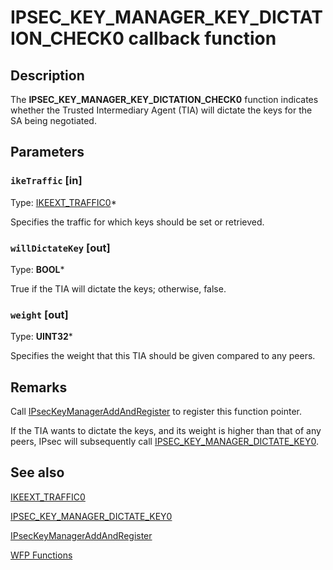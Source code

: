 # IPSEC_KEY_MANAGER_KEY_DICTATION_CHECK0 callback function

## Description

The **IPSEC_KEY_MANAGER_KEY_DICTATION_CHECK0** function indicates whether the Trusted Intermediary Agent (TIA) will dictate the keys for the SA being negotiated.

## Parameters

### `ikeTraffic` [in]

Type: [IKEEXT_TRAFFIC0](https://learn.microsoft.com/windows/desktop/api/iketypes/ns-iketypes-ikeext_traffic0)*

Specifies the traffic for which keys should be set or retrieved.

### `willDictateKey` [out]

Type: **BOOL***

True if the TIA will dictate the keys; otherwise, false.

### `weight` [out]

Type: **UINT32***

Specifies the weight that this TIA should be given compared to any peers.

## Remarks

Call [IPsecKeyManagerAddAndRegister](https://learn.microsoft.com/windows/desktop/api/fwpmu/nf-fwpmu-ipseckeymanageraddandregister0) to register this function pointer.

If the TIA wants to dictate the keys, and its weight is higher than that of any peers, IPsec will subsequently call [IPSEC_KEY_MANAGER_DICTATE_KEY0](https://learn.microsoft.com/windows/desktop/api/fwpmu/nc-fwpmu-ipsec_key_manager_dictate_key0).

## See also

[IKEEXT_TRAFFIC0](https://learn.microsoft.com/windows/desktop/api/iketypes/ns-iketypes-ikeext_traffic0)

[IPSEC_KEY_MANAGER_DICTATE_KEY0](https://learn.microsoft.com/windows/desktop/api/fwpmu/nc-fwpmu-ipsec_key_manager_dictate_key0)

[IPsecKeyManagerAddAndRegister](https://learn.microsoft.com/windows/desktop/api/fwpmu/nf-fwpmu-ipseckeymanageraddandregister0)

[WFP Functions](https://learn.microsoft.com/windows/desktop/FWP/fwp-functions)